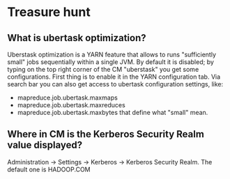 # Treasure hunt

## What is ubertask optimization?
Uberstask optimization is a YARN feature that allows to runs "sufficiently small" jobs sequentially within a single JVM. 
By default it is disabled; by typing on the top right corner of the CM "uberstask" you get some configurations.
First thing is to enable it in the YARN configuration tab. 
Via search bar you can also get access to ubertask configuration settings, like:
* mapreduce.job.ubertask.maxmaps
* mapreduce.job.ubertask.maxreduces
* mapreduce.job.ubertask.maxbytes 
that define what "small" mean. 

## Where in CM is the Kerberos Security Realm value displayed?
Administration -> Settings -> Kerberos -> Kerberos Security Realm. 
The default one is HADOOP.COM

